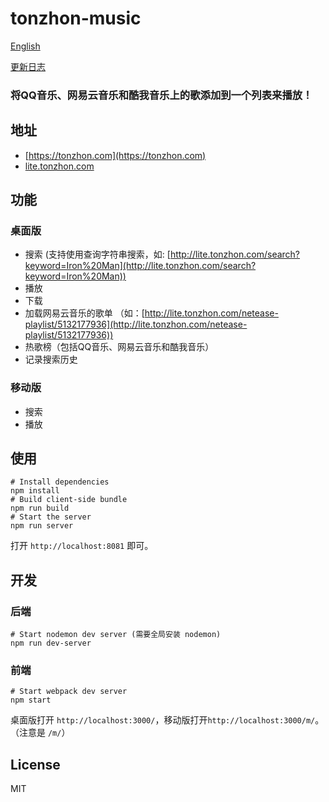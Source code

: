 # tonzhon-music
[English](./README_en.md)

[更新日志](./CHANGELOG.md)


<h3>将QQ音乐、网易云音乐和酷我音乐上的歌添加到一个列表来播放！</h3>

## 地址
- [https://tonzhon.com](https://tonzhon.com)
- [lite.tonzhon.com](http://lite.tonzhon.com)

## 功能
### 桌面版
- 搜索
 (支持使用查询字符串搜索，如: [http://lite.tonzhon.com/search?keyword=Iron%20Man](http://lite.tonzhon.com/search?keyword=Iron%20Man))
- 播放
- 下载
- 加载网易云音乐的歌单
 （如：[http://lite.tonzhon.com/netease-playlist/5132177936](http://lite.tonzhon.com/netease-playlist/5132177936))
- 热歌榜（包括QQ音乐、网易云音乐和酷我音乐）
- 记录搜索历史

### 移动版
- 搜索
- 播放

## 使用
    # Install dependencies
    npm install
    # Build client-side bundle
    npm run build
    # Start the server
    npm run server
打开 `http://localhost:8081` 即可。

## 开发
### 后端
    # Start nodemon dev server (需要全局安装 nodemon)
    npm run dev-server

### 前端
    # Start webpack dev server
    npm start
桌面版打开 `http://localhost:3000/`，移动版打开`http://localhost:3000/m/`。（注意是 `/m/`）

## License
MIT